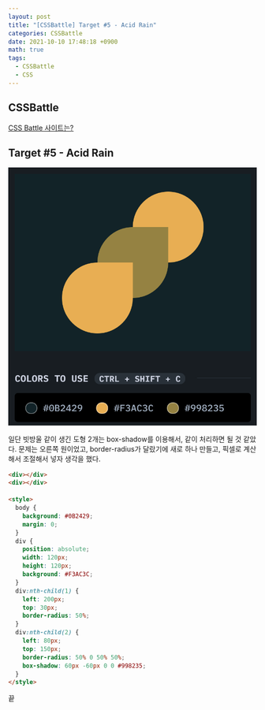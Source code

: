 ```yaml
---
layout: post
title: "[CSSBattle] Target #5 - Acid Rain"
categories: CSSBattle
date: 2021-10-10 17:48:18 +0900
math: true
tags:
  - CSSBattle
  - CSS
---
```


## CSSBattle

[CSS Battle 사이트는?](/posts/css-battle-01/)

## Target #5 - Acid Rain

<img src="/assets/img/posts/2021-10-10/css-battle-05/1.png" alt="문제" class="w-50">

일단 빗방울 같이 생긴 도형 2개는 box-shadow를 이용해서, 같이 처리하면 될 것 같았다.
문제는 오른쪽 원이었고, border-radius가 달랐기에 새로 하나 만들고, 픽셀로 계산해서 조절해서 넣자 생각을 했다.

```html
<div></div>
<div></div>

<style>  
  body {
    background: #0B2429;
  	margin: 0;
  }
  div {
    position: absolute;
    width: 120px;
    height: 120px;
    background: #F3AC3C;
  }
  div:nth-child(1) {
    left: 200px;
    top: 30px;
    border-radius: 50%;
  }
  div:nth-child(2) {
    left: 80px;
    top: 150px;
    border-radius: 50% 0 50% 50%;
    box-shadow: 60px -60px 0 0 #998235;
  }
</style>
```

끝
